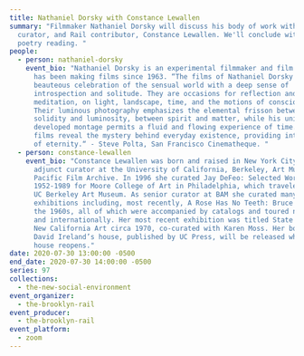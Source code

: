 ```yaml
---
title: Nathaniel Dorsky with Constance Lewallen
summary: "Filmmaker Nathaniel Dorsky will discuss his body of work with writer,
  curator, and Rail contributor, Constance Lewallen. We'll conclude with a
  poetry reading. "
people:
  - person: nathaniel-dorsky
    event_bio: "Nathaniel Dorsky is an experimental filmmaker and film editor who
      has been making films since 1963. “The films of Nathaniel Dorsky blend a
      beauteous celebration of the sensual world with a deep sense of
      introspection and solitude. They are occasions for reflection and
      meditation, on light, landscape, time, and the motions of consciousness.
      Their luminous photography emphasizes the elemental frisson between
      solidity and luminosity, between spirit and matter, while his uniquely
      developed montage permits a fluid and flowing experience of time. Dorsky’s
      films reveal the mystery behind everyday existence, providing intimations
      of eternity.“ - Steve Polta, San Francisco Cinematheque. "
  - person: constance-lewallen
    event_bio: "Constance Lewallen was born and raised in New York City. She is an
      adjunct curator at the University of California, Berkeley, Art Museum and
      Pacific Film Archive. In 1996 she curated Jay DeFeo: Selected Works
      1952-1989 for Moore College of Art in Philadelphia, which traveled to the
      UC Berkeley Art Museum. As senior curator at BAM she curated many major
      exhibitions including, most recently, A Rose Has No Teeth: Bruce Nauman in
      the 1960s, all of which were accompanied by catalogs and toured nationally
      and internationally. Her most recent exhibition was titled State of Mind:
      New California Art circa 1970, co-curated with Karen Moss. Her book on
      David Ireland’s house, published by UC Press, will be released when the
      house reopens."
date: 2020-07-30 13:00:00 -0500
end_date: 2020-07-30 14:00:00 -0500
series: 97
collections:
  - the-new-social-environment
event_organizer:
  - the-brooklyn-rail
event_producer:
  - the-brooklyn-rail
event_platform:
  - zoom
---
```

